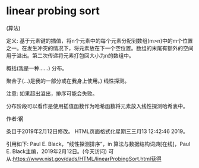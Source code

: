 # linear probing sort


(算法)



定义:
基于元素键的插值，将n个元素中的每个元素分配到数组(m>n)中的m个位置之一。在发生冲突的情况下，将元素放在下一个空位置。数组的末尾有额外的空间用于溢出。第二次传递将元素打包回大小为n的数组中。



概括(我是一种……)
分布。



聚合子(…)是我的一部分或在我身上使用。)
线性探测。



注意:
如果超出溢出，排序可能会失败。

分布阶段可以看作是使用插值函数作为哈希函数将元素放入线性探测哈希表中。


作者:钢







条目于2019年2月12日修改。
HTML页面格式化星期三三月13 12:42:46 2019。



引用如下:
Paul E. Black，“线性探测排序”，in
算法与数据结构词典[在线]，Paul E. Black主编，2019年2月12日。(今天访问)
可从:https://www.nist.gov/dads/HTML/linearProbingSort.html获得
